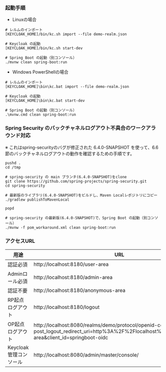 ### 起動手順

- Linuxの場合
```
# レルムのインポート
[KEYCLOAK_HOME]/bin/kc.sh import --file demo-realm.json

# Keycloak の起動
[KEYCLOAK_HOME]/bin/kc.sh start-dev

# Spring Boot の起動（別コンソール）
./mvnw clean spring-boot:run
```

- Windows PowerShellの場合
```
# レルムのインポート
[KEYCLOAK_HOME]\bin\kc.bat import --file demo-realm.json

# Keycloak の起動
[KEYCLOAK_HOME]\bin\kc.bat start-dev

# Spring Boot の起動（別コンソール）
.\mvnw.cmd clean spring-boot:run
```

### Spring Security のバックチャネルログアウト不具合のワークアラウンド対応
※ これはspring-securityのバグが修正された 6.4.0-SNAPSHOT を使って、6.6節のバックチャネルログアウトの動作を確認するための手順です。

```
pushd .
cd /tmp

# spring-security の main ブランチ(6.4.0-SNAPSHOT)をclone
git clone https://github.com/spring-projects/spring-security.git
cd spring-security

# 最新版のライブラリ(6.4.0-SNAPSHOT)をビルドし、Maven Localレポジトリにコピー
./gradlew publishToMavenLocal

popd

# spring-security の最新版(6.4.0-SNAPSHOT)で、Spring Boot の起動（別コンソール）
./mvnw -f pom_workaround.xml clean spring-boot:run
```


### アクセスURL

| 用途              | URL                                                                                                                                                           | ID/PW |
|-----------------|---------------------------------------------------------------------------------------------------------------------------------------------------------------|------------|
| 認証必須            | http://localhost:8180/user-area                                                                                                                               | user001/password       |
| Adminロール必須      | http://localhost:8180/admin-area                                                                                                                              | admin001/password      |
| 認証不要            | http://localhost:8180/anonymous-area                                                                                                                          | -         |
| RP起点ログアウト       | http://localhost:8180/logout                                                                                                                                  | -         |
| OP起点ログアウト       | http://localhost:8080/realms/demo/protocol/openid-connect/logout?post_logout_redirect_uri=http%3A%2F%2Flocalhost%3A8180%2Fuser-area&client_id=springboot-oidc | -         |
| Keycloak管理コンソール | http://localhost:8080/admin/master/console/                                                                                                                   | admin/admin         |
